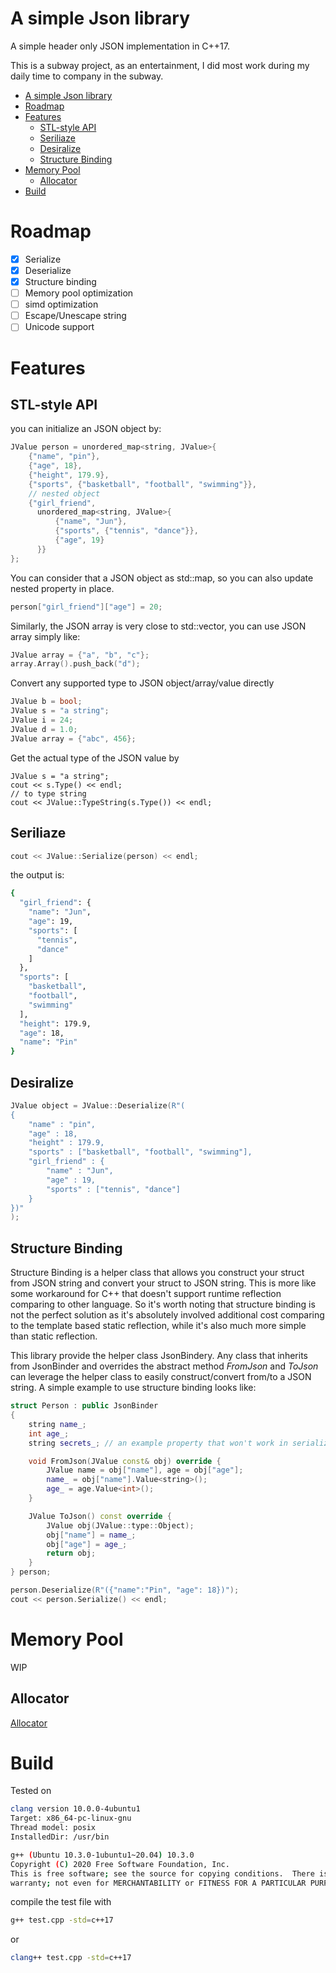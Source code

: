 # A simple Json library
A simple header only JSON implementation in C++17.

This is a subway project, as an entertainment, I did most work during my daily time to company in the subway.

- [A simple Json library](#a-simple-json-library)
- [Roadmap](#roadmap)
- [Features](#features)
  - [STL-style API](#stl-style-api)
  - [Seriliaze](#seriliaze)
  - [Desiralize](#desiralize)
  - [Structure Binding](#structure-binding)
- [Memory Pool](#memory-pool)
  - [Allocator](#allocator)
- [Build](#build)

# Roadmap
- [x] Serialize
- [x] Deserialize
- [x] Structure binding
- [ ] Memory pool optimization
- [ ] simd optimization
- [ ] Escape/Unescape string
- [ ] Unicode support

# Features
## STL-style API
you can initialize an JSON object by:
```cpp
JValue person = unordered_map<string, JValue>{
    {"name", "pin"},
    {"age", 18},
    {"height", 179.9},
    {"sports", {"basketball", "football", "swimming"}},
    // nested object
    {"girl_friend",
      unordered_map<string, JValue>{
          {"name", "Jun"},
          {"sports", {"tennis", "dance"}},
          {"age", 19}
      }}
};
```

You can consider that a JSON object as std::map, so you can also update nested property in place.
```cpp
person["girl_friend"]["age"] = 20;
```

Similarly, the JSON array is very close to std::vector, you can use JSON array simply like:
```cpp
JValue array = {"a", "b", "c"};
array.Array().push_back("d");
```

Convert any supported type to JSON object/array/value directly
```cpp
JValue b = bool;
JValue s = "a string";
JValue i = 24;
JValue d = 1.0;
JValue array = {"abc", 456};
```

Get the actual type of the JSON value by
```
JValue s = "a string";
cout << s.Type() << endl;
// to type string
cout << JValue::TypeString(s.Type()) << endl;
```

## Seriliaze
```cpp
cout << JValue::Serialize(person) << endl;
```
the output is:
```bash
{
  "girl_friend": {
    "name": "Jun",
    "age": 19,
    "sports": [
      "tennis",
      "dance"
    ]
  },
  "sports": [
    "basketball",
    "football",
    "swimming"
  ],
  "height": 179.9,
  "age": 18,
  "name": "Pin"
}
```

## Desiralize
```cpp
JValue object = JValue::Deserialize(R"(
{
    "name" : "pin",
    "age" : 18,
    "height" : 179.9,
    "sports" : ["basketball", "football", "swimming"],
    "girl_friend" : {
        "name" : "Jun",
        "age" : 19,
        "sports" : ["tennis", "dance"]
    }
})"
);
```

## Structure Binding
Structure Binding is a helper class that allows you construct your struct from JSON string and convert your struct to JSON string. This is more like some workaround for C++ that doesn't support runtime reflection comparing to other language. So it's worth noting that structure binding is not the perfect solution as it's absolutely involved additional cost comparing to the template based static reflection, while it's also much more simple than static reflection.

This library provide the helper class JsonBindery. Any class that inherits from JsonBinder and overrides the abstract method *FromJson* and *ToJson* can leverage the helper class to easily construct/convert from/to a JSON string. A simple example to use structure binding looks like:
```cpp
struct Person : public JsonBinder
{
    string name_;
    int age_;
    string secrets_; // an example property that won't work in serialize and deserialize

    void FromJson(JValue const& obj) override {
        JValue name = obj["name"], age = obj["age"];
        name_ = obj["name"].Value<string>();
        age_ = age.Value<int>();
    }

    JValue ToJson() const override {
        JValue obj(JValue::type::Object);
        obj["name"] = name_;
        obj["age"] = age_;
        return obj;
    }
} person;

person.Deserialize(R"({"name":"Pin", "age": 18})");
cout << person.Serialize() << endl;
```

# Memory Pool
WIP
## Allocator
[Allocator](https://learn.microsoft.com/en-us/cpp/standard-library/allocators?view=msvc-170)

# Build
Tested on 
```bash
clang version 10.0.0-4ubuntu1
Target: x86_64-pc-linux-gnu
Thread model: posix
InstalledDir: /usr/bin
```
```bash
g++ (Ubuntu 10.3.0-1ubuntu1~20.04) 10.3.0
Copyright (C) 2020 Free Software Foundation, Inc.
This is free software; see the source for copying conditions.  There is NO
warranty; not even for MERCHANTABILITY or FITNESS FOR A PARTICULAR PURPOSE.
```

compile the test file with
```bash
g++ test.cpp -std=c++17
```
or
```bash
clang++ test.cpp -std=c++17
```
